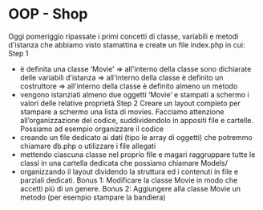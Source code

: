 # OOP - Shop

Oggi pomeriggio ripassate i primi concetti di classe, variabili e metodi d'istanza che abbiamo visto stamattina e create un file index.php in cui:
Step 1

- è definita una classe ‘Movie’
  => all'interno della classe sono dichiarate delle variabili d'istanza
  => all'interno della classe è definito un costruttore
  => all'interno della classe è definito almeno un metodo
- vengono istanziati almeno due oggetti ‘Movie’ e stampati a schermo i valori delle relative proprietà
  Step 2
  Creare un layout completo per stampare a schermo una lista di movies.
  Facciamo attenzione all’organizzazione del codice, suddividendolo in appositi file e cartelle. Possiamo ad esempio organizzare il codice
- creando un file dedicato ai dati (tipo le array di oggetti) che potremmo chiamare db.php o utilizzare i file allegati
- mettendo ciascuna classe nel proprio file e magari raggruppare tutte le classi in una cartella dedicata che possiamo chiamare Models/
- organizzando il layout dividendo la struttura ed i contenuti in file e parziali dedicati.
  Bonus 1:
  Modificare la classe Movie in modo che accetti piú di un genere.
  Bonus 2:
  Aggiungere alla classe Movie un metodo (per esempio stampare la bandiera)
